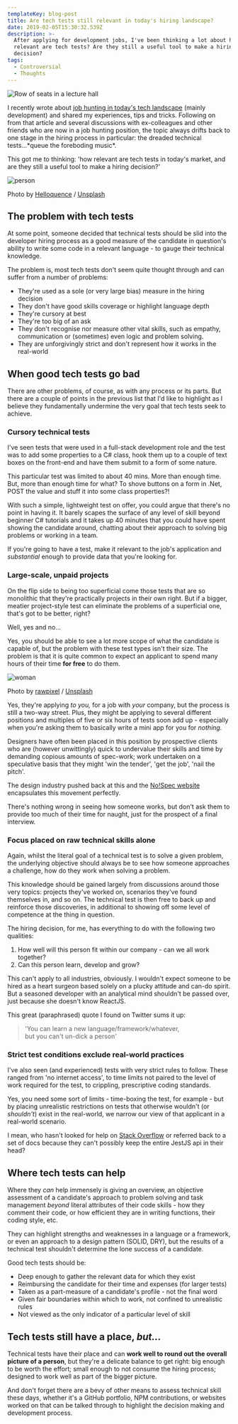 ```yaml
---
templateKey: blog-post
title: Are tech tests still relevant in today's hiring landscape?
date: 2019-02-05T15:30:32.539Z
description: >-
  After applying for development jobs, I've been thinking a lot about how
  relevant are tech tests? Are they still a useful tool to make a hiring
  decision?
tags:
  - Controversial
  - Thoughts
---
```


![Row of seats in a lecture hall](/img/nathan-dumlao-572049-unsplash.jpg)

I recently wrote about [job hunting in today's tech landscape](https://robkendal.co.uk/how-to-land-that-dev-job-youve-always-wanted/) (mainly development) and shared my experiences, tips and tricks. Following on from that article and several discussions with ex-colleagues and other friends who are now in a job hunting position, the topic always drifts back to one stage in the hiring process in particular: the dreaded technical tests...\*queue the foreboding music\*.

This got me to thinking: 'how relevant are tech tests in today's market, and are they still a useful tool to make a hiring decision?'

![person](https://images.unsplash.com/photo-1454165804606-c3d57bc86b40?ixlib=rb-1.2.1&q=80&fm=jpg&crop=entropy&cs=tinysrgb&w=1080&fit=max&ixid=eyJhcHBfaWQiOjExNzczfQ)

Photo by [Helloquence](https://unsplash.com/@helloquence?utm_source=ghost&utm_medium=referral&utm_campaign=api-credit) / [Unsplash](https://unsplash.com/?utm_source=ghost&utm_medium=referral&utm_campaign=api-credit)

The problem with tech tests
---------------------------

At some point, someone decided that technical tests should be slid into the developer hiring process as a good measure of the candidate in question's ability to write some code in a relevant language - to gauge their technical knowledge.

The problem is, most tech tests don't seem quite thought through and can suffer from a number of problems:

*   They're used as a sole (or very large bias) measure in the hiring decision
*   They don't have good skills coverage or highlight language depth
*   They're cursory at best
*   They're too big of an ask
*   They don't recognise nor measure other vital skills, such as empathy, communication or (sometimes) even logic and problem solving.
*   They are unforgivingly strict and don't represent how it works in the real-world

When good tech tests go bad
---------------------------

There are other problems, of course, as with any process or its parts. But there are a couple of points in the previous list that I'd like to highlight as I believe they fundamentally undermine the very goal that tech tests seek to achieve.

### Cursory technical tests

I've seen tests that were used in a full-stack development role and the test was to add some properties to a C# class, hook them up to a couple of text boxes on the front-end and have them submit to a form of some nature.

This particular test was limited to about 40 mins. More than enough time. But, more than enough time for what? To shove buttons on a form in .Net, POST the value and stuff it into some class properties?!

With such a simple, lightweight test on offer, you could argue that there's no point in having it. It barely scapes the surface of any level of skill beyond beginner C# tutorials and it takes up 40 minutes that you could have spent showing the candidate around, chatting about their approach to solving big problems or working in a team.

If you're going to have a test, make it relevant to the job's application and _substantial_ enough to provide data that you're looking for.

### Large-scale, unpaid projects

On the flip side to being too superficial come those tests that are so monolithic that they're practically projects in their own right. But if a bigger, meatier project-style test can eliminate the problems of a superficial one, that's got to be better, right?

Well, yes and no...

Yes, you should be able to see a lot more scope of what the candidate is capable of, but the problem with these test types isn't their size. The problem is that it is quite common to expect an applicant to spend many hours of their time **for free** to do them.

![woman](https://images.unsplash.com/photo-1530858176730-cb20dac36fe1?ixlib=rb-1.2.1&q=80&fm=jpg&crop=entropy&cs=tinysrgb&w=1080&fit=max&ixid=eyJhcHBfaWQiOjExNzczfQ)

Photo by [rawpixel](https://unsplash.com/@rawpixel?utm_source=ghost&utm_medium=referral&utm_campaign=api-credit) / [Unsplash](https://unsplash.com/?utm_source=ghost&utm_medium=referral&utm_campaign=api-credit)

Yes, they're applying _to you,_ for a job with _your_ company, but the process is still a two-way street. Plus, they might be applying to several different positions and multiples of five or six hours of tests soon add up - especially when you're asking them to basically write a mini app for you for _nothing._

Designers have often been placed in this position by prospective clients who are (however unwittingly) quick to undervalue their skills and time by demanding copious amounts of spec-work; work undertaken on a speculative basis that they might 'win the tender', 'get the job', 'nail the pitch'.

The design industry pushed back at this and the [No!Spec website](https://www.nospec.com/) encapsulates this movement perfectly.

There's nothing wrong in seeing how someone works, but don't ask them to provide too much of their time for naught, just for the prospect of a final interview.

### Focus placed on raw technical skills alone

Again, whilst the literal goal of a technical test is to solve a given problem, the underlying objective should always be to see how someone approaches a challenge, how do they work when solving a problem.

This knowledge should be gained largely from discussions around those very topics: projects they've worked on, scenarios they've found themselves in, and so on. The technical test is then free to back up and reinforce those discoveries, in additional to showing off some level of competence at the thing in question.

The hiring decision, for me, has everything to do with the following two qualities:

1.  How well will this person fit within our company - can we all work together?
2.  Can this person learn, develop and grow?

This can't apply to all industries, obviously. I wouldn't expect someone to be hired as a heart surgeon based solely on a plucky attitude and can-do spirit. But a seasoned developer with an analytical mind shouldn't be passed over, just because she doesn't know ReactJS.

This great (paraphrased) quote I found on Twitter sums it up:

> 'You can learn a new language/framework/whatever,  
> but you can't un-dick a person'

### Strict test conditions exclude real-world practices

I've also seen (and experienced) tests with very strict rules to follow. These ranged from 'no internet access', to time limits not paired to the level of work required for the test, to crippling, prescriptive coding standards.

Yes, you need some sort of limits - time-boxing the test, for example - but by placing unrealistic restrictions on tests that otherwise wouldn't (or _shouldn't_) exist in the real-world, we narrow our view of that applicant in a real-world scenario.

I mean, who hasn't looked for help on [Stack Overflow](https://www.stackoverflow.com) or referred back to a set of docs because they can't possibly keep the entire JestJS api in their head?

Where tech tests can help
-------------------------

Where they _can_ help immensely is giving an overview, an objective assessment of a candidate's approach to problem solving and task management _beyond_ literal attributes of their code skills - how they comment their code, or how efficient they are in writing functions, their coding style, etc.

They can highlight strengths and weaknesses in a language or a framework, or even an approach to a design pattern (SOLID, DRY), but the results of a technical test shouldn't determine the lone success of a candidate.

Good tech tests should be:

*   Deep enough to gather the relevant data for which they exist
*   Reimbursing the candidate for their time and expenses (for larger tests)
*   Taken as a part-measure of a candidate's profile - not the final word
*   Given fair boundaries within which to work, not confined to unrealistic rules
*   Not viewed as the only indicator of a particular level of skill

Tech tests still have a place, _but..._
---------------------------------------

Technical tests have their place and can **work well to round out the overall picture of a person**, but they're a delicate balance to get right: big enough to be worth the effort; small enough to not consume the hiring process; designed to work well as part of the bigger picture.

And don't forget there are a bevy of other means to assess technical skill these days, whether it's a GitHub portfolio, NPM contributions, or websites worked on that can be talked through to highlight the decision making and development process.
